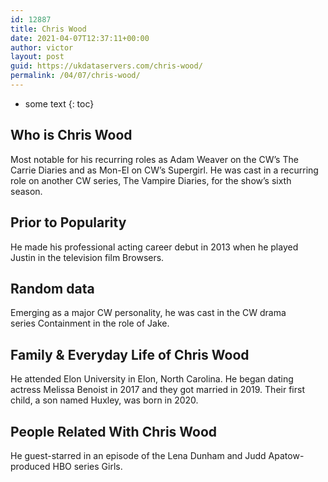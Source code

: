 ```yaml
---
id: 12887
title: Chris Wood
date: 2021-04-07T12:37:11+00:00
author: victor
layout: post
guid: https://ukdataservers.com/chris-wood/
permalink: /04/07/chris-wood/
---
```


* some text
{: toc}


## Who is Chris Wood



Most notable for his recurring roles as Adam Weaver on the CW&#8217;s The Carrie Diaries and as Mon-El on CW&#8217;s Supergirl. He was cast in a recurring role on another CW series, The Vampire Diaries, for the show&#8217;s sixth season. 

                
                
                
## Prior to Popularity



He made his professional acting career debut in 2013 when he played Justin in the television film Browsers. 

                
                
                
## Random data



Emerging as a major CW personality, he was cast in the CW drama series Containment in the role of Jake. 

                
                
                
## Family & Everyday Life of Chris Wood



He attended Elon University in Elon, North Carolina. He began dating actress Melissa Benoist in 2017 and they got married in 2019. Their first child, a son named Huxley, was born in 2020.

                
                
                
## People Related With Chris Wood



He guest-starred in an episode of the Lena Dunham and Judd Apatow-produced HBO series Girls. 

                
              
            
          
          
          